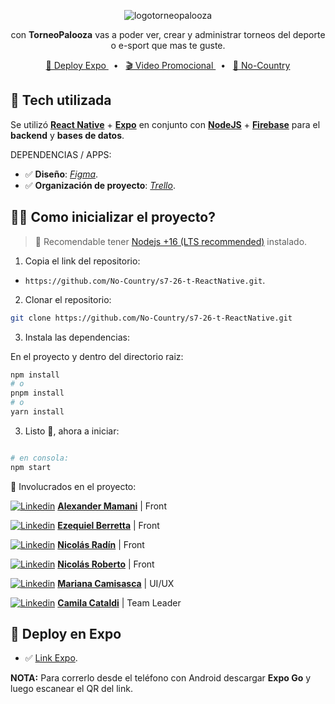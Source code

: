 <div align="center">


![logotorneopalooza](https://user-images.githubusercontent.com/87555292/233204533-169ae838-1278-4cfd-8e6e-2462e05246ae.png)



  <p>con <b>TorneoPalooza</b> vas a poder ver, crear y administrar torneos del deporte o e-sport que mas te guste.</p>

<a href="https://expo.dev/@ezequielmatiasb/tournament-app?serviceType=classic&distribution=expo-go">🚀 Deploy Expo </a>
<span>&nbsp;&nbsp;•&nbsp;&nbsp;</span>
<a href="https://www.canva.com/design/DAFgfzI3OgQ/YLt2pOc5Oz8FEc9XBDtwLA/watch">🎬 Video Promocional </a>
  <span>&nbsp;&nbsp;•&nbsp;&nbsp;</span>
<a href="https://www.nocountry.tech/">🧩 No-Country </a>
  

</div>

## 🦾 Tech utilizada

Se utilizó [**React Native**](https://reactnative.dev/) + [**Expo**](https://expo.dev/) en conjunto con [**NodeJS**](https://nativewind.dev/) + [**Firebase**](https://firebase.google.com/) para el  **backend** y **bases de datos**.

DEPENDENCIAS / APPS:   


- ✅ **Diseño**: [*Figma*](https://www.figma.com/file/HR1pTyjfQiFjdvEU3LXQud/Cohete-9?node-id=0-1).
- ✅ **Organización de proyecto**: [*Trello*](https://trello.com).



## 👨‍🚀 Como inicializar el proyecto?

> 🚧 Recomendable tener [Nodejs +16 (LTS recommended)](https://nodejs.org/en/) instalado.

1. Copia el link del repositorio:

- `https://github.com/No-Country/s7-26-t-ReactNative.git`.

2. Clonar el repositorio:

```bash
git clone https://github.com/No-Country/s7-26-t-ReactNative.git
```

3. Instala las dependencias:

En el proyecto y dentro del directorio raiz:

```bash
npm install
# o
pnpm install
# o
yarn install
```


3. Listo 🥳, ahora a iniciar:

```bash

# en consola:
npm start

```

👐 Involucrados en el proyecto:



 [![Linkedin](https://i.stack.imgur.com/gVE0j.png)](https://www.linkedin.com/alexander-mamani/) [**Alexander Mamani**](https://github.com/AlexQS96) | Front

 [![Linkedin](https://i.stack.imgur.com/gVE0j.png)](https://www.linkedin.com/ezequiel-berretta/) [**Ezequiel Berretta**](https://github.com/rretta) | Front

 [![Linkedin](https://i.stack.imgur.com/gVE0j.png)](https://www.linkedin.com/nico-radin/) [**Nicolás Radín**](https://github.com/niicodeer) | Front

 [![Linkedin](https://i.stack.imgur.com/gVE0j.png)](https://www.linkedin.com/nicolas-roberto/) [**Nicolás Roberto**](https://github.com/nicolasroberto) | Front

 [![Linkedin](https://i.stack.imgur.com/gVE0j.png)](https://www.linkedin.com/mariana-camisasca/) [**Mariana Camisasca**](https://www.behance.net/mcamisasca) | UI/UX

 [![Linkedin](https://i.stack.imgur.com/gVE0j.png)](https://www.linkedin.com/cami-cataldi/) [**Camila Cataldi**](https://linkedin.com/in/cami-cataldi) | Team Leader


## 🎉 Deploy en Expo

- ✅ [Link Expo](https://expo.dev/@ezequielmatiasb/tournament-app?serviceType=classic&distribution=expo-go).

**NOTA:** Para correrlo desde el teléfono con Android descargar **Expo Go** y luego escanear el QR del link.
